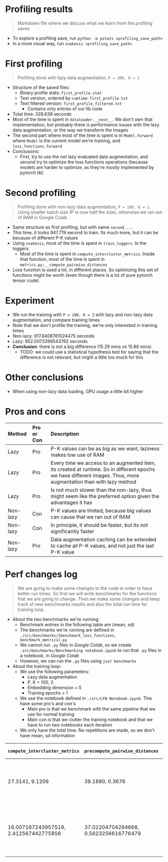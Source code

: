 # Profiling results

> Markdown file where we discuss what we learn from the profiling saves

- To explore a profiling save, run `python -m pstats <profiling_save_path>`
- In a more visual way, run `snakeviz <profiling_save_path>`

# First profiling

> Profiling done with lazy data augmentation, `P = 200, K = 2`

- Structure of the saved files:
    - Binary profile stats: `first_profile.stat`
    - Text version, ordered by `cumtime`: `first_profile.txt`
    - Text filtered version: `first_profile_filtered.txt`
        - Contains only entries of our lib code
- Total time: 328.638 seconds
- Most of the time is spent in `dataloader.__next__`. We don't own that implementation, but probably there is performance issues with the lazy data augmentation, or the way we transform the images
- The second part where most of the time is spent is in `Model.forward` where `Model` is the current model we're training, and `loss_functions.forward`
- Conclusions:
    - First, try to use the not lazy evaluated data augmentation, and second try to optimize the loss functions operations (because models are harder to optimize, as they're mostly implemented by pytorch lib)

# Second profiling

> Profiling done with non-lazy data augmentation, `P = 100, K = 2`. Using smaller batch size (P is now half the size), otherwise we ran out of RAM in Google Colab

- Same structure as first profiling, but with name `second_...`
- This time, it tooks 947.719 second to train. Its much more, but it can be because of different P-K values
- Using `snakeviz`, most of the time is spent in `train_loggers`. In the loggers:
    - Most of the time is spent in `compute_intercluster_metrics`. Inside that function, most of the time is spent in `metrics.py:__compute_pairwise_distances`
- Loss function is used a lot, in different places. So optimizing this set of functions might be worth (even though there is a lot of pure pytorch tensor code)

# Experiment

- We run the training with `P = 100, K = 2` with lazy and non-lazy data augmentation, and compare training times
- Note that we don't profile the training, we're only interested in training times
- Non-lazy: 917.8408761024475 seconds
- Lazy: 952.0073399543762 seconds
- **Conclusion**: there is not a big difference (15.29 mins vs 15.86 mins)
    - TODO: we could use a statistical hypothesis test for saying that the difference is not relevant, but might a little too much for this

# Other conclusions

- When using non-lazy data loading, GPU usage a little bit higher

# Pros and cons

| Method   | Pro or Con | Description                                                                                                                                                       |
| :---     | :---       | :---                                                                                                                                                              |
| Lazy     | Pro        | P-K values can be as big as we want, laziness makes low use of RAM                                                                                                |
| Lazy     | Pro        | Every time we access to an augmented item, its created at runtime. So in different epochs we have different images. Thus, more augmentation than with lazy method |
| Lazy     | Pro        | Is not much slower than the non-lazy, thus might seem like the preferred option given the advantages it has                                                       |
| Non-lazy | Con        | P-K values are limited, because big values can cause that we ran out of RAM                                                                                       |
| Non-lazy | Con        | In principle, it should be faster, but its not significantly faster                                                                                               |
| Non-lazy | Pro        | Data augmentation caching can be extended to cache all P-K values, and not just the last P-K value                                                                |

# Perf changes log

> We are going to make some changes to the code in order to have better run times. So first we will write benchmarks for the functions that we are going to change. Then we make some changes and keep track of new benchmarks results and also the total run time for training loop.

- About the two benchmarks we're running:
    - Benchmark entries in the following table are (mean, sd)
    - The benchmarks we're running are defined in `./src/benchmarks/{benchmark_loss_functions, benchmark_metrics}.py`
    - We cannot run `.py` files in *Google Colab*, so we create `.src/benchmarks/Benchmarking notebook.ipynb` to run that `.py` files in a notebook, in *Google Colab*
    - However, we can run the `.py` files using `just benchmarks`
- About the training loop:
    - We use the following parameters:
        - Lazy data augmentation
        - P, K = 100, 2
        - Embedding dimension = 5
        - Training epochs = 1
    - We use the notebook defined in `./src/LFW Notebook.ipynb`. This have some pro's and con's
        - Main pro is that we benchmark with the same pipeline that we use for normal training
        - Main con is that we clutter the training notebook and that we have to run two notebooks each iteration
    - We only have the total time. No repetitions are made, so we don't have mean, sd information

| `compute_intercluster_metrics` | `precompute_pairwise_distances` | Training loop | Change Description                                        | Git commit                               |
| :---                           | :---                            | :---          | :---                                                      | :---                                     |
| 27.3141, 9.1206                | 39.1880, 0.3676                 | 2341.9525     | No changes made. The project is as we started the process | e7d5342a16d466aff904891168eb6a834561fb2d |
| 16.007167243957518, 2.412567442775856 | 37.02204704284668,  0.5623256616776479 | No changes made. Just running the same benchmarks a few months after |  |
